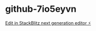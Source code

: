 # github-7io5eyvn

[Edit in StackBlitz next generation editor ⚡️](https://stackblitz.com/~/github.com/chekotisrikanth/github-7io5eyvn)